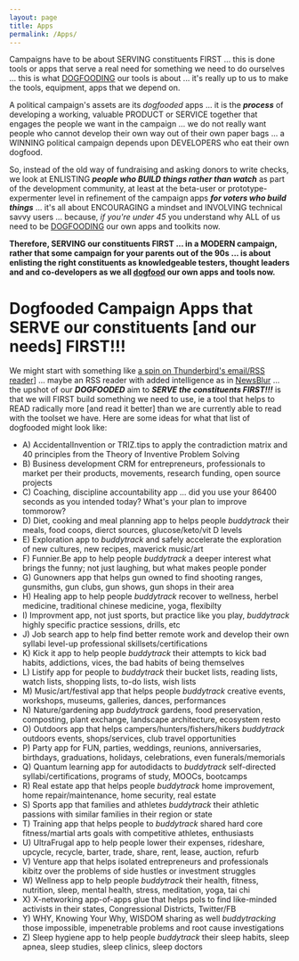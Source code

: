 ```yaml
---
layout: page
title: Apps
permalink: /Apps/
---
```


Campaigns have to be about SERVING constituents FIRST ... this is done tools or apps that serve a real need for something we need to do ourselves ... this is what [DOGFOODING](https://en.wikipedia.org/wiki/Eating_your_own_dog_food) our tools is about ... it's really up to us to make the tools, equipment, apps that we depend on.

A political campaign's assets are its *dogfooded* apps ... it is the ***process*** of developing a working, valuable PRODUCT or SERVICE together that engages the people we want in the campaign ... we do not really want people who cannot develop their own way out of their own paper bags ... a WINNING political campaign depends upon DEVELOPERS who eat their own dogfood.

So, instead of the old way of fundraising and asking donors to write checks, we look at ENLISTING ***people who BUILD things rather than watch*** as part of the development community, at least at the beta-user or prototype-expermenter level in refinement of the campaign apps ***for voters who build things*** ... it's all about ENCOURAGING a mindset and INVOLVING technical savvy users ... because, *if you're under 45* you understand why ALL of us need to be [DOGFOODING](https://en.wikipedia.org/wiki/Eating_your_own_dog_food) our own apps and toolkits now.

**Therefore, SERVING our constituents FIRST ... in a MODERN campaign, rather that some campaign for your parents out of the 90s ... is about enlisting the right constituents as knowledgeable testers, thought leaders and and co-developers as we all [dogfood](https://en.wikipedia.org/wiki/Eating_your_own_dog_food) our own apps and tools now.** 


# Dogfooded Campaign Apps that SERVE our constituents [and our needs] FIRST!!!

 We might start with something like [a spin on Thunderbird's email/RSS reader](https://developer.thunderbird.net/)] ... maybe an RSS reader with added intelligence as in [NewsBlur](https://github.com/BRUNOSolutions/NewsBlur) ... the upshot of our ***DOGFOODED*** aim to ***SERVE the constituents FIRST!!!*** is that we will FIRST build something we need to use, ie a tool that helps to READ radically more [and read it better] than we are currently able to read with the toolset we have.
Here are some ideas for what that list of dogfooded might look like:

* A) AccidentalInvention or TRIZ.tips to apply the contradiction matrix and 40 principles from the Theory of Inventive Problem Solving
* B) Business development CRM for entrepreneurs, professionals to market per their products, movements, research funding, open source projects
* C) Coaching, discipline accountability app ... did you use your 86400 seconds as you intended today? What's your plan to improve tommorow?
* D) Diet, cooking and meal planning app to helps people *buddytrack* their meals, food coops, dierct sources, glucose/keto/vit D levels
* E) Exploration app to *buddytrack* and safely accelerate the exploration of new cultures, new recipes, maverick music/art
* F) Funnier.Be app to help people *buddytrack* a deeper interest what brings the funny; not just laughing, but what makes people ponder
* G) Gunowners app that helps gun owned to find shooting ranges, gunsmiths, gun clubs, gun shows, gun shops in their area
* H) Healing app to help people *buddytrack* recover to wellness, herbel medicine, traditional chinese medicine, yoga, flexibilty
* I) Improvment app, not just sports, but practice like you play, *buddytrack* highly specific practice sessions, drills, etc
* J) Job search app to help find better remote work and develop their own syllabi level-up professional skillsets/certifications
* K) Kick it app to help people *buddytrack* their attempts to kick bad habits, addictions, vices, the bad habits of being themselves
* L) Listify app for people to *buddytrack* their bucket lists, reading lists, watch lists, shopping lists, to-do lists, wish lists
* M) Music/art/festival app that helps people *buddytrack* creative events, workshops, museums, galleries, dances, performances
* N) Nature/gardening app *buddytrack* gardens, food preservation, composting, plant exchange, landscape architecture, ecosystem resto 
* O) Outdoors app that helps campers/hunters/fishers/hikers *buddytrack* outdoors events, shops/services, club travel opportunities
* P) Party app for FUN, parties, weddings, reunions, anniversaries, birthdays, graduations, holidays, celebrations, even funerals/memorials
* Q) Quantum learning app for autodidacts to *buddytrack* self-directed syllabi/certifications, programs of study, MOOCs, bootcamps
* R) Real estate app that helps people *buddytrack* home improvement, home repair/maintenance, home security, real estate
* S) Sports app that families and athletes *buddytrack* their athletic passions with similar families in their region or state
* T) Training app that helps people to *buddytrack* shared hard core fitness/martial arts goals with competitive athletes, enthusiasts
* U) UltraFrugal app to help people lower their expenses, rideshare, upcycle, recycle, barter, trade, share, rent, lease, auction, refurb
* V) Venture app that helps isolated entrepreneurs and professionals kibitz over the problems of side hustles or investment struggles
* W) Wellness app to help people *buddytrack* their health, fitness, nutrition, sleep, mental health, stress, meditation, yoga, tai chi
* X) X-networking app-of-apps glue that helps pols to find like-minded activists in their states, Congressional Districts, Twitter/FB
* Y) WHY, Knowing Your Why, WISDOM sharing as well *buddytracking* those impossible, impenetrable problems and root cause investigations
* Z) Sleep hygiene app to help people *buddytrack* their sleep habits, sleep apnea, sleep studies, sleep clinics, sleep doctors
